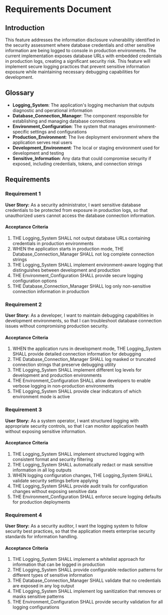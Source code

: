 # Requirements Document

## Introduction

This feature addresses the information disclosure vulnerability identified in the security assessment where database credentials and other sensitive information are being logged to console in production environments. The current implementation exposes database URLs with embedded credentials in production logs, creating a significant security risk. This feature will implement secure logging practices that prevent sensitive information exposure while maintaining necessary debugging capabilities for development.

## Glossary

- **Logging_System**: The application's logging mechanism that outputs diagnostic and operational information
- **Database_Connection_Manager**: The component responsible for establishing and managing database connections
- **Environment_Configuration**: The system that manages environment-specific settings and configurations
- **Production_Environment**: The live deployment environment where the application serves real users
- **Development_Environment**: The local or staging environment used for development and testing
- **Sensitive_Information**: Any data that could compromise security if exposed, including credentials, tokens, and connection strings

## Requirements

### Requirement 1

**User Story:** As a security administrator, I want sensitive database credentials to be protected from exposure in production logs, so that unauthorized users cannot access the database connection information.

#### Acceptance Criteria

1. THE Logging_System SHALL not output database URLs containing credentials in production environments
2. WHEN the application starts in production mode, THE Database_Connection_Manager SHALL not log complete connection strings
3. THE Logging_System SHALL implement environment-aware logging that distinguishes between development and production
4. THE Environment_Configuration SHALL provide secure logging configuration options
5. THE Database_Connection_Manager SHALL log only non-sensitive connection information in production

### Requirement 2

**User Story:** As a developer, I want to maintain debugging capabilities in development environments, so that I can troubleshoot database connection issues without compromising production security.

#### Acceptance Criteria

1. WHEN the application runs in development mode, THE Logging_System SHALL provide detailed connection information for debugging
2. THE Database_Connection_Manager SHALL log masked or truncated connection strings that preserve debugging utility
3. THE Logging_System SHALL implement different log levels for development and production environments
4. THE Environment_Configuration SHALL allow developers to enable verbose logging in non-production environments
5. THE Logging_System SHALL provide clear indicators of which environment mode is active

### Requirement 3

**User Story:** As a system operator, I want structured logging with appropriate security controls, so that I can monitor application health without exposing sensitive information.

#### Acceptance Criteria

1. THE Logging_System SHALL implement structured logging with consistent format and security filtering
2. THE Logging_System SHALL automatically redact or mask sensitive information in all log outputs
3. WHEN logging configuration changes, THE Logging_System SHALL validate security settings before applying
4. THE Logging_System SHALL provide audit trails for configuration changes without exposing sensitive data
5. THE Environment_Configuration SHALL enforce secure logging defaults for production deployments

### Requirement 4

**User Story:** As a security auditor, I want the logging system to follow security best practices, so that the application meets enterprise security standards for information handling.

#### Acceptance Criteria

1. THE Logging_System SHALL implement a whitelist approach for information that can be logged in production
2. THE Logging_System SHALL provide configurable redaction patterns for different types of sensitive information
3. THE Database_Connection_Manager SHALL validate that no credentials are exposed in any log output
4. THE Logging_System SHALL implement log sanitization that removes or masks sensitive patterns
5. THE Environment_Configuration SHALL provide security validation for all logging configurations